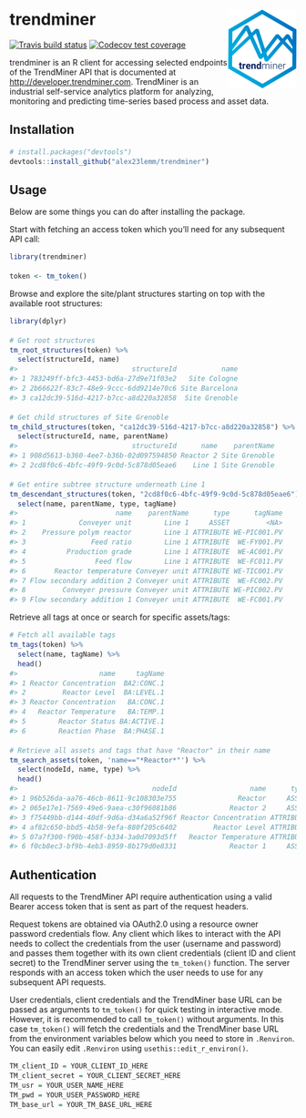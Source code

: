 
<!-- README.md is generated from README.Rmd. Please edit that file -->

# trendminer <img src='man/figures/logo.png' align="right" height="138" />

<!-- badges: start -->

[![Travis build
status](https://travis-ci.com/alex23lemm/trendminer.svg?branch=master)](https://travis-ci.com/alex23lemm/trendminer)
[![Codecov test
coverage](https://codecov.io/gh/alex23lemm/trendminer/branch/master/graph/badge.svg)](https://codecov.io/gh/alex23lemm/trendminer?branch=master)
<!-- badges: end -->

trendminer is an R client for accessing selected endpoints of the
TrendMiner API that is documented at <http://developer.trendminer.com>.
TrendMiner is an industrial self-service analytics platform for
analyzing, monitoring and predicting time-series based process and asset
data.

## Installation

``` r
# install.packages("devtools")
devtools::install_github("alex23lemm/trendminer")
```

## Usage

Below are some things you can do after installing the package.

Start with fetching an access token which you’ll need for any subsequent
API call:

``` r
library(trendminer)

token <- tm_token()
```

Browse and explore the site/plant structures starting on top with the
available root structures:

``` r
library(dplyr)

# Get root structures
tm_root_structures(token) %>% 
  select(structureId, name)
#>                            structureId           name
#> 1 783249ff-bfc3-4453-bd6a-27d9e71f03e2   Site Cologne
#> 2 2b66622f-83c7-48e9-9ccc-6dd9214e70c6 Site Barcelona
#> 3 ca12dc39-516d-4217-b7cc-a8d220a32858  Site Grenoble

# Get child structures of Site Grenoble
tm_child_structures(token, "ca12dc39-516d-4217-b7cc-a8d220a32858") %>% 
  select(structureId, name, parentName)
#>                            structureId      name    parentName
#> 1 908d5613-b360-4ee7-b36b-02d097594850 Reactor 2 Site Grenoble
#> 2 2cd8f0c6-4bfc-49f9-9c0d-5c878d05eae6    Line 1 Site Grenoble

# Get entire subtree structure underneath Line 1
tm_descendant_structures(token, "2cd8f0c6-4bfc-49f9-9c0d-5c878d05eae6") %>% 
  select(name, parentName, type, tagName)
#>                        name    parentName      type      tagName
#> 1             Conveyer unit        Line 1     ASSET         <NA>
#> 2    Pressure polym reactor        Line 1 ATTRIBUTE WE-PIC001.PV
#> 3                Feed ratio        Line 1 ATTRIBUTE  WE-FY001.PV
#> 4          Production grade        Line 1 ATTRIBUTE  WE-AC001.PV
#> 5                 Feed flow        Line 1 ATTRIBUTE  WE-FC011.PV
#> 6       Reactor temperature Conveyer unit ATTRIBUTE WE-TIC001.PV
#> 7 Flow secondary addition 2 Conveyer unit ATTRIBUTE  WE-FC002.PV
#> 8         Conveyer pressure Conveyer unit ATTRIBUTE WE-PIC002.PV
#> 9 Flow secondary addition 1 Conveyer unit ATTRIBUTE  WE-FC001.PV
```

Retrieve all tags at once or search for specific assets/tags:

``` r
# Fetch all available tags
tm_tags(token) %>% 
  select(name, tagName) %>%
  head()
#>                    name     tagName
#> 1 Reactor Concentration  BA2:CONC.1
#> 2         Reactor Level  BA:LEVEL.1
#> 3 Reactor Concentration   BA:CONC.1
#> 4   Reactor Temperature   BA:TEMP.1
#> 5        Reactor Status BA:ACTIVE.1
#> 6        Reaction Phase  BA:PHASE.1

# Retrieve all assets and tags that have "Reactor" in their name
tm_search_assets(token, 'name=="*Reactor*"') %>%
  select(nodeId, name, type) %>%
  head()
#>                                 nodeId                  name      type
#> 1 96b526da-aa76-46cb-8611-9c108303e755               Reactor     ASSET
#> 2 065e17e1-7569-49e6-9aea-c30f96081b86             Reactor 2     ASSET
#> 3 f75449bb-d144-40df-9d6a-d34a6a52f96f Reactor Concentration ATTRIBUTE
#> 4 af82c650-bbd5-4b58-9efa-880f205c6402         Reactor Level ATTRIBUTE
#> 5 07a7f300-f90b-458f-b334-3a0d7093d5ff   Reactor Temperature ATTRIBUTE
#> 6 f0cb8ec3-bf9b-4eb3-8959-8b179d0e8331             Reactor 1     ASSET
```

## Authentication

All requests to the TrendMiner API require authentication using a valid
Bearer access token that is sent as part of the request headers.

Request tokens are obtained via OAuth2.0 using a resource owner password
credentials flow. Any client which likes to interact with the API needs
to collect the credentials from the user (username and password) and
passes them together with its own client credentials (client ID and
client secret) to the TrendMiner server using the `tm_token()` function.
The server responds with an access token which the user needs to use for
any subsequent API requests.

User credentials, client credentials and the TrendMiner base URL can be
passed as arguments to `tm_token()` for quick testing in interactive
mode. However, it is recommended to call `tm_token()` without arguments.
In this case `tm_token()` will fetch the credentials and the TrendMiner
base URL from the environment variables below which you need to store in
`.Renviron`. You can easily edit `.Renviron` using
`usethis::edit_r_environ()`.

``` r
TM_client_ID = YOUR_CLIENT_ID_HERE
TM_client_secret = YOUR_CLIENT_SECRET_HERE
TM_usr = YOUR_USER_NAME_HERE
TM_pwd = YOUR_USER_PASSWORD_HERE
TM_base_url = YOUR_TM_BASE_URL_HERE
```
